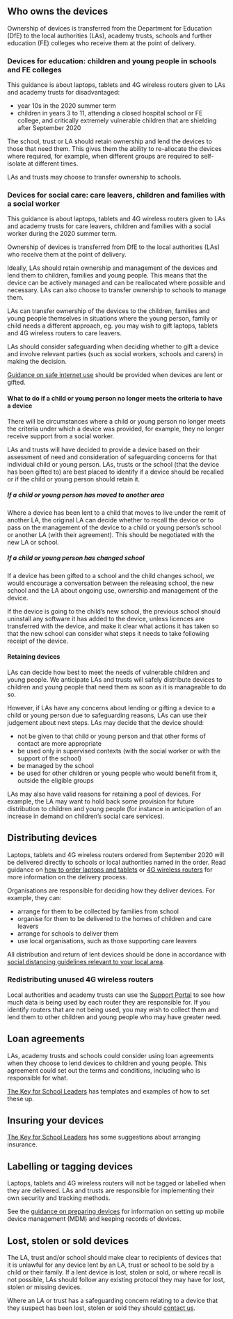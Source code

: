 ## Who owns the devices

Ownership of devices is transferred from the Department for Education (DfE) to the local authorities (LAs), academy trusts, schools and further education (FE) colleges who receive them at the point of delivery.

### Devices for education: children and young people in schools and FE colleges

<div class="app-card govuk-!-margin-bottom-4">
  <p class="govuk-body">
    This guidance is about laptops, tablets and 4G wireless routers given to LAs and academy trusts for disadvantaged:
  </p>
  <ul class="govuk-list govuk-list--bullet govuk-!-margin-bottom-0">
    <li>year 10s in the 2020 summer term</li>
    <li>children in years 3 to 11, attending a closed hospital school or FE college, and critically extremely vulnerable children that are shielding after September 2020</li>
  </ul>
</div>

The school, trust or LA should retain ownership and lend the devices to those that need them. This gives them the ability to re-allocate the devices where required, for example, when different groups are required to self-isolate at different times.

LAs and trusts may choose to transfer ownership to schools.

### Devices for social care: care leavers, children and families with a social worker

<div class="app-card govuk-!-margin-bottom-4">
  <p class="govuk-body govuk-!-margin-bottom-0">
    This guidance is about laptops, tablets and 4G wireless routers given to LAs and academy trusts for care leavers, children and families with a social worker during the 2020 summer term.
  </p>
</div>

Ownership of devices is transferred from DfE to the local authorities (LAs) who receive them at the point of delivery.

Ideally, LAs should retain ownership and management of the devices and lend them to children, families and young people. This means that the device can be actively managed and can be reallocated where possible and necessary. LAs can also choose to transfer ownership to schools to manage them.

LAs can transfer ownership of the devices to the children, families and young people themselves in situations where the young person, family or child needs a different approach, eg. you may wish to gift laptops, tablets and 4G wireless routers to care leavers.

LAs should consider safeguarding when deciding whether to gift a device and involve relevant parties (such as social workers, schools and carers) in making the decision.

[Guidance on safe internet use](https://www.saferinternet.org.uk/) should be provided when devices are lent or gifted.

#### What to do if a child or young person no longer meets the criteria to have a device

There will be circumstances where a child or young person no longer meets the criteria under which a device was provided, for example, they no longer receive support from a social worker.

LAs and trusts will have decided to provide a device based on their assessment of need and consideration of safeguarding concerns for that individual child or young person. LAs, trusts or the school (that the device has been gifted to) are best placed to identify if a device should be recalled or if the child or young person should retain it.

##### If a child or young person has moved to another area

Where a device has been lent to a child that moves to live under the remit of another LA, the original LA can decide whether to recall the device or to pass on the management of the device to a child or young person’s school or another LA (with their agreement). This should be negotiated with the new LA or school.

##### If a child or young person has changed school

If a device has been gifted to a school and the child changes school, we would encourage a conversation between the releasing school, the new school and the LA about ongoing use, ownership and management of the device.  

If the device is going to the child’s new school, the previous school should uninstall any software it has added to the device, unless licences are transferred with the device, and make it clear what actions it has taken so that the new school can consider what steps it needs to take following receipt of the device.  

#### Retaining devices

LAs can decide how best to meet the needs of vulnerable children and young people. We anticipate LAs and trusts will safely distribute devices to children and young people that need them as soon as it is manageable to do so.


However, if LAs have any concerns about lending or gifting a device to a child or young person due to safeguarding reasons, LAs can use their judgement about next steps. LAs may decide that the device should:

* not be given to that child or young person and that other forms of contact are more appropriate
* be used only in supervised contexts (with the social worker or with the support of the school)
* be managed by the school
* be used for other children or young people who would benefit from it, outside the eligible groups

LAs may also have valid reasons for retaining a pool of devices. For example, the LA may want to hold back some provision for future distribution to children and young people (for instance in anticipation of an increase in demand on children’s social care services).

## Distributing devices

Laptops, tablets and 4G wireless routers ordered from September 2020 will be delivered directly to schools or local authorities named in the order. Read guidance on [how to order laptops and tablets](/devices/how-to-order) or [4G wireless routers](/how-to-request-4g-wireless-routers) for more information on the delivery process. 

Organisations are responsible for deciding how they deliver devices. For example, they can:

* arrange for them to be collected by families from school
* organise for them to be delivered to the homes of children and care leavers
* arrange for schools to deliver them
* use local organisations, such as those supporting care leavers

All distribution and return of lent devices should be done in accordance with [social distancing guidelines relevant to your local area](https://www.gov.uk/government/collections/local-restrictions-areas-with-an-outbreak-of-coronavirus-covid-19).

### Redistributing unused 4G wireless routers

Local authorities and academy trusts can use the [Support Portal](https://computacenterprod.service-now.com/dfe) to see how much data is being used by each router they are responsible for. If you identify routers that are not being used, you may wish to collect them and lend them to other children and young people who may have greater need.


## Loan agreements

LAs, academy trusts and schools could consider using loan agreements when they choose to lend devices to children and young people. This agreement could set out the terms and conditions, including who is responsible for what.

[The Key for School Leaders](https://covid19.thekeysupport.com/covid-19/deliver-remote-learning/make-tech-work-you/loaning-it-equipment-pupils-and-staff/#section-1) has templates and examples of how to set these up.

## Insuring your devices

[The Key for School Leaders](https://covid19.thekeysupport.com/covid-19/deliver-remote-learning/make-tech-work-you/loaning-it-equipment-pupils-and-staff/?marker=full-search-q-loan%20agreement-result-1) has some suggestions about arranging insurance.

## Labelling or tagging devices

Laptops, tablets and 4G wireless routers will not be tagged or labelled when they are delivered. LAs and trusts are responsible for implementing their own security and tracking methods.

See the [guidance on preparing devices](/devices/preparing-chromebooks) for information on setting up mobile device management (MDM) and keeping records of devices.

## Lost, stolen or sold devices

The LA, trust and/or school should make clear to recipients of devices that it is unlawful for any device lent by an LA, trust or school to be sold by a child or their family. If a lent device is lost, stolen or sold, or where recall is not possible, LAs should follow any existing protocol they may have for lost, stolen or missing devices.

Where an LA or trust has a safeguarding concern relating to a device that they suspect has been lost, stolen or sold they should [contact us](/get-support).
